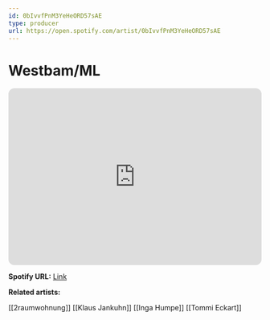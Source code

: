 ```yaml
---
id: 0bIvvfPnM3YeHeORD57sAE
type: producer
url: https://open.spotify.com/artist/0bIvvfPnM3YeHeORD57sAE
---
```

# Westbam/ML

<iframe style="border-radius:12px" src="https://open.spotify.com/embed/artist/0bIvvfPnM3YeHeORD57sAE" width="100%" height="352" frameBorder="0" allowfullscreen="" allow="autoplay; clipboard-write; encrypted-media; fullscreen; picture-in-picture" loading="lazy"></iframe>

**Spotify URL:** [Link](https://open.spotify.com/artist/0bIvvfPnM3YeHeORD57sAE)

**Related artists:**

[[2raumwohnung]]
[[Klaus Jankuhn]]
[[Inga Humpe]]
[[Tommi Eckart]]
